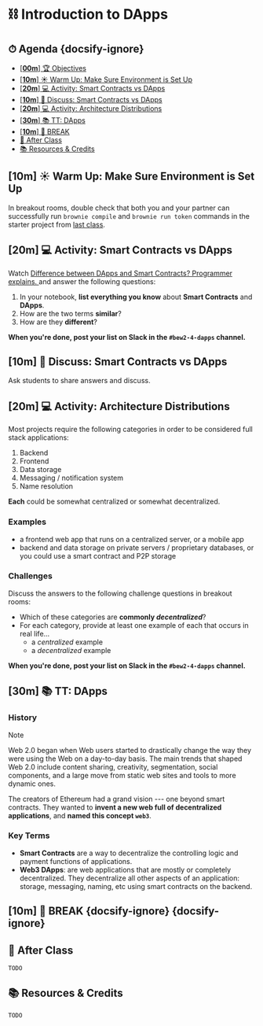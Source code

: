 <!-- Run this slideshow via the following command: -->
<!-- reveal-md README.md -w -->


<!-- .slide: data-background="./../Slides/images/header.svg" data-background-repeat="none" data-background-size="40% 40%" data-background-position="center 10%" class="header" -->
# ⛓ Introduction to DApps

<!-- > -->

<!-- omit in toc -->
## ⏱ Agenda {docsify-ignore}

- [[**00m**] 🏆 Objectives](#00m-%f0%9f%8f%86-objectives)
- [[**10m**] ☀️ Warm Up: Make Sure Environment is Set Up](#10m-%e2%98%80%ef%b8%8f-warm-up-make-sure-environment-is-set-up)
- [[**20m**]  💻 Activity: Smart Contracts vs DApps](#20m-%f0%9f%92%bb-activity-smart-contracts-vs-dapps)
- [[**10m**] 💬 Discuss: Smart Contracts vs DApps](#10m-%f0%9f%92%ac-discuss-smart-contracts-vs-dapps)
- [[**20m**] 💻 Activity: Architecture Distributions](#20m-%f0%9f%92%bb-activity-architecture-distributions)
- [[**30m**] 📚 TT: DApps](#30m-%f0%9f%93%9a-tt-dapps)
- [[**10m**] 🌴 BREAK](#10m-%f0%9f%8c%b4-break-docsify-ignore-docsify-ignore)
- [🌃 After Class](#%f0%9f%8c%83-after-class)
- [📚 Resources & Credits](#%f0%9f%93%9a-resources--credits)

<!-- > -->

<!-- ## [**00m**] 🏆 Objectives -->

<!-- |   Level   | Verbs |
| --------- | ----- |
| 6: Create | design, formulate, build, invent, create, compose, generate, derive, modify, develop |
| 5: Evaluate | choose, support, relate, determine, defend, compare, contrast, justify, support, convince, select |
| 4: Analyze | classify, break down, categorize, analyze, diagram, illustrate, criticize, simplify, associate |
| 3: Apply | calculate, predict, apply, solve, illustrate, use, demonstrate, determine, model, perform, present |
| 2: Understand | describe, explain, paraphrase, restate, summarize, contrast, interpret, discuss |
| 1: Remember | list, recite, outline, define, name, match, quote, recall, identify, label, recognize | -->

<!-- > -->


## [**10m**] ☀️ Warm Up: Make Sure Environment is Set Up

In breakout rooms, double check that both you and your partner can successfully run `brownie compile` and `brownie run token` commands in the starter project from [last class](SmartContracts.md).

## [**20m**]  💻 Activity: Smart Contracts vs DApps

Watch [Difference between DApps and Smart Contracts? Programmer explains.
](https://www.youtube.com/watch?v=4rczD8xKPJc) and answer the following questions:

1. In your notebook, **list everything you know** about **Smart Contracts** and **DApps**.
1. How are the two terms **similar**?
1. How are they **different**?

**When you're done, post your list on Slack in the `#bew2-4-dapps` channel.**

## [**10m**] 💬  Discuss: Smart Contracts vs DApps

Ask students to share answers and discuss.

## [**20m**] 💻 Activity: Architecture Distributions

Most projects require the following categories in order to be considered full stack applications:

1. Backend
1. Frontend
1. Data storage
1. Messaging / notification system
1. Name resolution

**Each** could be somewhat centralized or somewhat decentralized.

### Examples

- a frontend web app that runs on a centralized server, or a mobile app
- backend and data storage on private servers / proprietary databases, or you could use a smart contract and P2P storage

### Challenges

Discuss the answers to the following challenge questions in breakout rooms:

- Which of these categories are **commonly _decentralized_**?
- For each category, provide at least one example of each that occurs in real life...
    -  a _centralized_ example
    -  a _decentralized_ example


**When you're done, post your list on Slack in the `#bew2-4-dapps` channel.**

<!-- > -->

## [**30m**] 📚 TT: DApps

### History

> [!NOTE]
> Web 2.0 began when Web users started to drastically change the way they were using the Web on a day-to-day basis. The main trends that shaped Web 2.0 include content sharing, creativity, segmentation, social components, and a large move from static web sites and tools to more dynamic ones.

The creators of Ethereum had a grand vision --- one beyond smart contracts. They wanted to **invent a new web full of decentralized applications**, and **named this concept `web3`**.

### Key Terms

- **Smart Contracts** are a way to decentralize the controlling logic and payment functions of applications.
- **Web3 DApps**: are web applications that are mostly or completely decentralized. They decentralize all other aspects of an application: storage, messaging, naming, etc using smart contracts on the backend.

<!-- > -->

## [**10m**] 🌴 BREAK {docsify-ignore} {docsify-ignore}

<!-- > -->

## 🌃 After Class

`TODO`

<!-- > -->

## 📚 Resources & Credits

`TODO`
